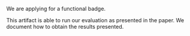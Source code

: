 We are applying for a functional badge.

This artifact is able to run our evaluation as presented in the paper. We document how to obtain the results presented.
